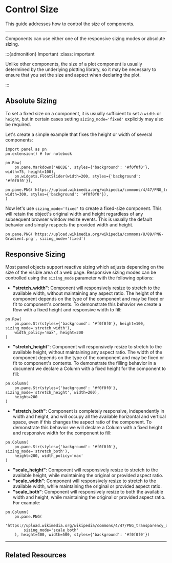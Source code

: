 # Control Size

This guide addresses how to control the size of components.

---

Components can use either one of the responsive sizing modes or absolute sizing.

:::{admonition} Important
:class: important

Unlike other components, the size of a plot component is usually determined by the underlying plotting library, so it may be necessary to ensure that you set the size and aspect when declaring the plot.

:::

## Absolute Sizing

To set a fixed size on a component, it is usually sufficient to set a `width` or `height`, but in certain cases setting ``sizing_mode='fixed'`` explicitly may also be required.

Let's create a simple example that fixes the height or width of several components:

```{pyodide}
import panel as pn
pn.extension() # for notebook

pn.Row(
    pn.pane.Markdown('ABCDE', styles={'background': '#f0f0f0'}, width=75, height=100),
    pn.widgets.FloatSlider(width=200, styles={'background': '#f0f0f0'}),
    pn.pane.PNG('https://upload.wikimedia.org/wikipedia/commons/4/47/PNG_transparency_demonstration_1.png', width=300, styles={'background': '#f0f0f0'}),
)
```

Now let's use ``sizing_mode='fixed'`` to create a fixed-size component. This will retain the object's original width and height regardless of any subsequent browser window resize events. This is usually the default behavior and simply respects the provided width and height.

```{pyodide}
pn.pane.PNG('https://upload.wikimedia.org/wikipedia/commons/8/89/PNG-Gradient.png', sizing_mode='fixed')
```

## Responsive Sizing

Most panel objects support reactive sizing which adjusts depending on the size of the visible area of a web page. Responsive sizing modes can be controlled using the ``sizing_mode`` parameter with the following options:

* **"stretch_width"**: Component will responsively resize to stretch to the available width, without maintaining any aspect ratio. The height of the component depends on the type of the component and may be fixed or fit to component's contents. To demonstrate this behavior we create a Row with a fixed height and responsive width to fill:

```{pyodide}
pn.Row(
    pn.pane.Str(styles={'background': '#f0f0f0'}, height=100, sizing_mode='stretch_width'),
    width_policy='max', height=200
)
```

* **"stretch_height"**: Component will responsively resize to stretch to the available height, without maintaining any aspect ratio. The width of the component depends on the type of the component and may be fixed or fit to component's contents. To demonstrate the filling behavior in a document we declare a Column with a fixed height for the component to fill:

```{pyodide}
pn.Column(
    pn.pane.Str(styles={'background': '#f0f0f0'}, sizing_mode='stretch_height', width=200),
    height=200
)
```

* **"stretch_both"**: Component is completely responsive, independently in width and height, and will occupy all the available horizontal and vertical space, even if this changes the aspect ratio of the component. To demonstrate this behavior we will declare a Column with a fixed height and responsive width for the component to fill:

```{pyodide}
pn.Column(
    pn.pane.Str(styles={'background': '#f0f0f0'}, sizing_mode='stretch_both'),
    height=200, width_policy='max'
)
```

* **"scale_height"**: Component will responsively resize to stretch to the available height, while maintaining the original or provided aspect ratio.
* **"scale_width"**: Component will responsively resize to stretch to the available width, while maintaining the original or provided aspect ratio.
* **"scale_both"**: Component will responsively resize to both the available width and height, while maintaining the original or provided aspect ratio. For example:


```{pyodide}
pn.Column(
    pn.pane.PNG(
        'https://upload.wikimedia.org/wikipedia/commons/4/47/PNG_transparency_demonstration_1.png',
        sizing_mode='scale_both'
    ), height=400, width=500, styles={'background': '#f0f0f0'})
```

---

## Related Resources
